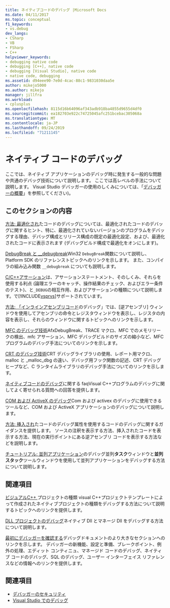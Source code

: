 ```yaml
---
title: ネイティブコードのデバッグ |Microsoft Docs
ms.date: 04/11/2017
ms.topic: conceptual
f1_keywords:
- vs.debug
dev_langs:
- CSharp
- VB
- FSharp
- C++
helpviewer_keywords:
- debugging native code
- debugging [C++], native code
- debugging [Visual Studio], native code
- native code, debugging
ms.assetid: d94eee90-7e0d-4cac-88c1-9831030daa5e
author: mikejo5000
ms.author: mikejo
manager: jillfra
ms.workload:
- cplusplus
ms.openlocfilehash: 8115d16b64096af343adb918ba4855d9655d4df0
ms.sourcegitcommit: ea182703e922c74725045afc251bcebac305068a
ms.translationtype: MT
ms.contentlocale: ja-JP
ms.lasthandoff: 09/24/2019
ms.locfileid: "71211145"
---
```

# <a name="debugging-native-code"></a>ネイティブ コードのデバッグ
ここでは、ネイティブ アプリケーションのデバッグ時に発生する一般的な問題や共通のデバッグ技術について説明します。 ここでは高レベルの手法について説明します。 Visual Studio デバッガーの使用のしくみについては、「[デバッガーの概要](../debugger/debugger-feature-tour.md)」を参照してください)。

## <a name="in-this-section"></a>このセクションの内容
 [方法: 最適化され](../debugger/how-to-debug-optimized-code.md)たコードのデバッグについては、最適化されたコードのデバッグに関するヒント、特に、最適化されていないバージョンのプログラムをデバッグする理由、デバッグ構成とリリース構成の既定の最適化設定、および、最適化されたコードに表示されます (デバッグビルド構成で最適化をオンにします)。

 [DebugBreak と __debugbreak](../debugger/debugbreak-and-debugbreak.md)Win32 `DebugBreak`関数について説明し、Platform SDK のリファレンストピックへのリンクを示します。 また、コンパイラの組み込み関数 `__debugbreak` についても説明します。

 [C/C++アサーション](../debugger/c-cpp-assertions.md)は、アサーションステートメント、そのしくみ、それらを使用する利点 (論理エラーのキャッチ、操作結果のチェック、およびエラー条件のテスト)、と`_DEBUG`の相互作用、およびアサーションの種類について説明します。で[!INCLUDE[vsprvs](../code-quality/includes/vsprvs_md.md)]サポートされています。

 [方法: 「インラインアセンブリコード](../debugger/how-to-debug-inline-assembly-code.md)のデバッグ」では、[逆アセンブリ] ウィンドウを使用してアセンブリの命令とレジスタウィンドウを表示し、レジスタの内容を表示し、それらのウィンドウに関するトピックへのリンクを示します。

 [MFC のデバッグ技術](../debugger/mfc-debugging-techniques.md)AfxDebugBreak、TRACE マクロ、MFC でのメモリリークの検出、mfc アサーション、MFC デバッグビルドのサイズの縮小など、MFC プログラムのデバッグ手法についてのリンクを示します。

 [CRT のデバッグ技術](../debugger/crt-debugging-techniques.md)CRT デバッグライブラリの使用、レポート用マクロ、malloc と _malloc_dbg の違い、デバッグ用フック関数の記述、CRT デバッグヒープなど、C ランタイムライブラリのデバッグ手法についてのリンクを示します。

 [ネイティブコードのデバッグ](../debugger/debugging-native-code-faqs.md)に関する faqVisual C++プログラムのデバッグに関してよく寄せられる質問への回答を提供します。

 [COM および ActiveX のデバッグ](../debugger/com-and-activex-debugging.md)Com および activex のデバッグに使用できるツールなど、COM および ActiveX アプリケーションのデバッグについて説明します。

 [方法: 挿入され](../debugger/how-to-debug-injected-code.md)たコードのデバッグ属性を使用するコードのデバッグに関するガイダンスを提供します。 ソースの注釈を表示する方法、挿入されたコードを表示する方法、現在の実行ポイントにある逆アセンブリ コードを表示する方法などを説明します。

 [チュートリアル: 並列アプリケーション](../debugger/walkthrough-debugging-a-parallel-application.md)のデバッグ並列**タスク**ウィンドウと**並列スタック**ツールウィンドウを使用して並列アプリケーションをデバッグする方法について説明します。

## <a name="related-sections"></a>関連項目
 [ビジュアルC++ ](../debugger/debugging-preparation-visual-cpp-project-types.md)プロジェクトの種類 visual C++プロジェクトテンプレートによって作成されたネイティブプロジェクトの種類をデバッグする方法について説明するトピックへのリンクを提供します。

 [DLL プロジェクトのデバッグ](../debugger/debugging-dll-projects.md)ネイティブ Dll とマネージ Dll をデバッグする方法について説明します。

 [最初にデバッガーを確認する](../debugger/debugger-feature-tour.md)デバッグドキュメントのより大きなセクションへのリンクを示します。 デバッガーの新機能、設定と準備、ブレークポイント、例外の処理、エディット コンティニュ、マネージド コードのデバッグ、ネイティブ コードのデバッグ、SQL のデバッグ、ユーザー インターフェイス リファレンスなどの情報へのリンクを提供します。

## <a name="see-also"></a>関連項目

- [デバッガーのセキュリティ](../debugger/debugger-security.md)
- [Visual Studio でのデバッグ](../debugger/index.yml)